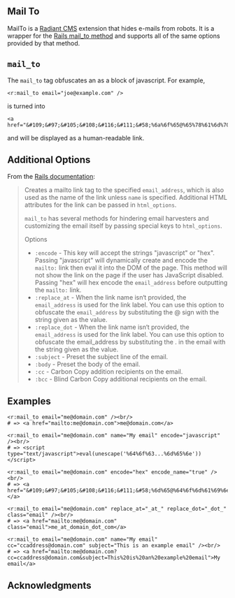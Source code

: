 Mail To
-------

MailTo is a [Radiant CMS][1] extension that hides e-mails from robots. It is a wrapper for the [Rails mail_to method][2] and supports all of the same options provided by that method.

`mail_to`
---------

The `mail_to` tag obfuscates an as a block of javascript. For example, 

	<r:mail_to email="joe@example.com" />
	
is turned into

	<a href="&#109;&#97;&#105;&#108;&#116;&#111;&#58;%6a%6f%65@%65%78%61%6d%70%6c%65.%63%6f%6d">joe@example.com</a>
	
and will be displayed as a human-readable link.

Additional Options
------------------

From the [Rails documentation][2]:

> Creates a mailto link tag to the specified `email_address`, which is also used as the name of the link unless `name` is specified. Additional HTML attributes for the link can be passed in `html_options`.
> 
> `mail_to` has several methods for hindering email harvesters and customizing the email itself by passing special keys to `html_options`.
> 
> Options
> 
> * `:encode` - This key will accept the strings "javascript" or "hex". Passing "javascript" will dynamically create and encode the `mailto:` link then eval it into the DOM of the page. This method will not show the link on the page if the user has JavaScript disabled. Passing "hex" will hex encode the `email_address` before outputting the `mailto:` link.
> * `:replace_at` - When the link name isn‘t provided, the `email_address` is used for the link label. You can use this option to obfuscate the `email_address` by substituting the @ sign with the string given as the value.
> * `:replace_dot` - When the link name isn‘t provided, the `email_address` is used for the link label. You can use this option to obfuscate the email_address by substituting the . in the email with the string given as the value.
> * `:subject` - Preset the subject line of the email.
> * `:body` - Preset the body of the email.
> * `:cc` - Carbon Copy addition recipients on the email.
> * `:bcc` - Blind Carbon Copy additional recipients on the email.

Examples
--------

    <r:mail_to email="me@domain.com" /><br/>
    # => <a href="mailto:me@domain.com">me@domain.com</a>
    
    <r:mail_to email="me@domain.com" name="My email" encode="javascript" /><br/>
    # => <script type="text/javascript">eval(unescape('%64%6f%63...%6d%65%6e'))</script>
    
    <r:mail_to email="me@domain.com" encode="hex" encode_name="true" /><br/>
    # => <a href="&#109;&#97;&#105;&#108;&#116;&#111;&#58;%6d%65@%64%6f%6d%61%69%6e.%63%6f%6d">&#109;&#101;...&#111;&#109;</a>
    
    <r:mail_to email="me@domain.com" replace_at="_at_" replace_dot="_dot_" class="email" /><br/>
    # => <a href="mailto:me@domain.com" class="email">me_at_domain_dot_com</a>
    
    <r:mail_to email="me@domain.com" name="My email" cc="ccaddress@domain.com" subject="This is an example email" /><br/>
    # => <a href="mailto:me@domain.com?cc=ccaddress@domain.com&subject=This%20is%20an%20example%20email">My email</a>


Acknowledgments
---------------

[1]: http://radiantcms.org/
[2]: http://rails.rubyonrails.com/classes/ActionView/Helpers/UrlHelper.html#M001606
